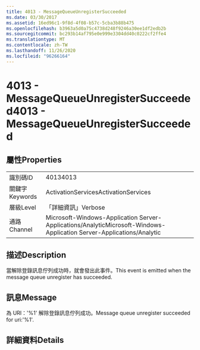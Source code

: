 ```yaml
---
title: 4013 - MessageQueueUnregisterSucceeded
ms.date: 03/30/2017
ms.assetid: 16ed96c1-9f8d-4f08-b57c-5cba3b88b475
ms.openlocfilehash: b3963a5d0a75c4738d248f9246a30ee1df2edb2b
ms.sourcegitcommit: bc293b14af795e0e999e3304dd40c0222cf2ffe4
ms.translationtype: MT
ms.contentlocale: zh-TW
ms.lasthandoff: 11/26/2020
ms.locfileid: "96266164"
---
```

# <a name="4013---messagequeueunregistersucceeded"></a><span data-ttu-id="78929-102">4013 - MessageQueueUnregisterSucceeded</span><span class="sxs-lookup"><span data-stu-id="78929-102">4013 - MessageQueueUnregisterSucceeded</span></span>

## <a name="properties"></a><span data-ttu-id="78929-103">屬性</span><span class="sxs-lookup"><span data-stu-id="78929-103">Properties</span></span>  
  
|||  
|-|-|  
|<span data-ttu-id="78929-104">識別碼</span><span class="sxs-lookup"><span data-stu-id="78929-104">ID</span></span>|<span data-ttu-id="78929-105">4013</span><span class="sxs-lookup"><span data-stu-id="78929-105">4013</span></span>|  
|<span data-ttu-id="78929-106">關鍵字</span><span class="sxs-lookup"><span data-stu-id="78929-106">Keywords</span></span>|<span data-ttu-id="78929-107">ActivationServices</span><span class="sxs-lookup"><span data-stu-id="78929-107">ActivationServices</span></span>|  
|<span data-ttu-id="78929-108">層級</span><span class="sxs-lookup"><span data-stu-id="78929-108">Level</span></span>|<span data-ttu-id="78929-109">「詳細資訊」</span><span class="sxs-lookup"><span data-stu-id="78929-109">Verbose</span></span>|  
|<span data-ttu-id="78929-110">通路</span><span class="sxs-lookup"><span data-stu-id="78929-110">Channel</span></span>|<span data-ttu-id="78929-111">Microsoft-Windows-Application Server-Applications/Analytic</span><span class="sxs-lookup"><span data-stu-id="78929-111">Microsoft-Windows-Application Server-Applications/Analytic</span></span>|  
  
## <a name="description"></a><span data-ttu-id="78929-112">描述</span><span class="sxs-lookup"><span data-stu-id="78929-112">Description</span></span>  

 <span data-ttu-id="78929-113">當解除登錄訊息佇列成功時，就會發出此事件。</span><span class="sxs-lookup"><span data-stu-id="78929-113">This event is emitted when the message queue unregister has succeeded.</span></span>  
  
## <a name="message"></a><span data-ttu-id="78929-114">訊息</span><span class="sxs-lookup"><span data-stu-id="78929-114">Message</span></span>  

 <span data-ttu-id="78929-115">為 URI：'%1' 解除登錄訊息佇列成功。</span><span class="sxs-lookup"><span data-stu-id="78929-115">Message queue unregister succeeded for uri:'%1'.</span></span>  
  
## <a name="details"></a><span data-ttu-id="78929-116">詳細資料</span><span class="sxs-lookup"><span data-stu-id="78929-116">Details</span></span>
